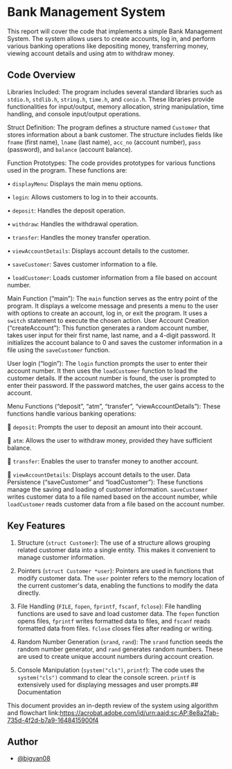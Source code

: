 
# Bank Management System

This report will cover the code that implements a simple Bank Management System. The system allows users to 
create accounts, log in, and perform various banking operations like depositing money, transferring money, 
viewing account details and using atm to withdraw money.
## Code Overview
Libraries Included: The program includes several standard libraries such as `stdio.h`, `stdlib.h`, `string.h`, 
`time.h`, and `conio.h`. These libraries provide functionalities for input/output, memory allocation, string 
manipulation, time handling, and console input/output operations. 

Struct Definition: The program defines a structure named `Customer` that stores information about a bank 
customer. The structure includes fields like `fname` (first name), `lname` (last name), `acc_no` (account number), 
`pass` (password), and `balance` (account balance). 

Function Prototypes: The code provides prototypes for various functions used in the program. These functions 
are: 

• `displayMenu`: Displays the main menu options. 

• `login`: Allows customers to log in to their accounts. 

• `deposit`: Handles the deposit operation. 

• `withdraw`: Handles the withdrawal operation. 

• `transfer`: Handles the money transfer operation. 

• `viewAccountDetails`: Displays account details to the customer. 

• `saveCustomer`: Saves customer information to a file.

• `loadCustomer`: Loads customer information from a file based on account number. 

Main Function (“main”): The `main` function serves as the entry point of the program. It displays a welcome 
message and presents a menu to the user with options to create an account, log in, or exit the program. It uses a 
`switch` statement to execute the chosen action.
User Account Creation (“createAccount”): This function generates a random account number, takes user input 
for their first name, last name, and a 4-digit password. It initializes the account balance to 0 and saves the customer 
information in a file using the `saveCustomer` function. 

User login (“login”): The `login` function prompts the user to enter their account number. It then uses the 
`loadCustomer` function to load the customer details. If the account number is found, the user is prompted to 
enter their password. If the password matches, the user gains access to the account. 

Menu Functions (“deposit”, “atm”, “transfer”, “viewAccountDetails”): These functions handle various banking 
operations: 

 `deposit`: Prompts the user to deposit an amount into their account. 

 `atm`: Allows the user to withdraw money, provided they have sufficient balance. 

 `transfer`: Enables the user to transfer money to another account. 

 `viewAccountDetails`: Displays account details to the user. 
Data Persistence (“saveCustomer” and “loadCustomer”): These functions manage the saving and loading of 
customer information. `saveCustomer` writes customer data to a file named based on the account number, while 
`loadCustomer` reads customer data from a file based on the account number.

## Key Features

1. Structure (`struct Customer`): The use of a structure allows grouping related customer data into a single 
entity. This makes it convenient to manage customer information. 

2. Pointers (`struct Customer *user`): Pointers are used in functions that modify customer data. The `user` 
pointer refers to the memory location of the current customer's data, enabling the functions to modify the data 
directly. 

3. File Handling (`FILE`, `fopen`, `fprintf`, `fscanf`, `fclose`): File handling functions are used to save and 
load customer data. The `fopen` function opens files, `fprintf` writes formatted data to files, and `fscanf` reads 
formatted data from files. `fclose` closes files after reading or writing. 

4. Random Number Generation (`srand`, `rand`): The `srand` function seeds the random number 
generator, and `rand` generates random numbers. These are used to create unique account numbers during account 
creation. 

5. Console Manipulation (`system("cls")`, `printf`): The code uses the `system("cls")` command to clear 
the console screen. `printf` is extensively used for displaying messages and user prompts.## Documentation

This document provides an in-depth review of the system using algorithm and flowchart
link:https://acrobat.adobe.com/id/urn:aaid:sc:AP:8e8a2fab-735d-4f2d-b7a9-1648415900f4

## Author

- [@bigyan08](https://www.github.com/bigyan08)

